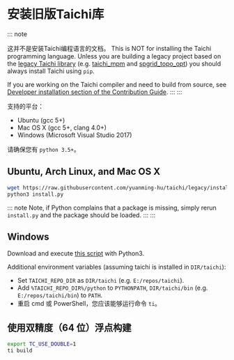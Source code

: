 # 安装旧版Taichi库

::: note

这并不是安装Taichi编程语言的文档。 This is NOT for installing the Taichi programming language. Unless you are building a legacy project based on the [legacy Taichi library](https://github.com/yuanming-hu/taichi/tree/legacy) (e.g. [taichi_mpm](https://github.com/yuanming-hu/taichi_mpm) and [spgrid_topo_opt](https://github.com/yuanming-hu/spgrid_topo_opt)) you should always install Taichi using `pip`.

If you are working on the Taichi compiler and need to build from source, see [Developer installation section of the Contribution Guide](../../contribution/dev_install.md). :::
:::

支持的平台：

- Ubuntu (gcc 5+)
- Mac OS X (gcc 5+, clang 4.0+)
- Windows (Microsoft Visual Studio 2017)

请确保您有 `python 3.5+`。

## Ubuntu, Arch Linux, and Mac OS X

```bash
wget https://raw.githubusercontent.com/yuanming-hu/taichi/legacy/install.py
python3 install.py
```

::: note
Note, if Python complains that a package is missing, simply rerun `install.py` and the package should be loaded. :::
:::

## Windows

Download and execute [this script](https://raw.githubusercontent.com/yuanming-hu/taichi/legacy/install.py) with Python3.

Additional environment variables (assuming taichi is installed in `DIR/taichi`):

- Set `TAICHI_REPO_DIR` as `DIR/taichi` (e.g. `E:/repos/taichi`).
- Add `%TAICHI_REPO_DIR%/python` to `PYTHONPATH`, `DIR/taichi/bin` (e.g. `E:/repos/taichi/bin`) to `PATH`.
- 重启 cmd 或 PowerShell，您应该能够运行命令 `ti`。

## 使用双精度（64 位）浮点构建

```bash
export TC_USE_DOUBLE=1
ti build
```
